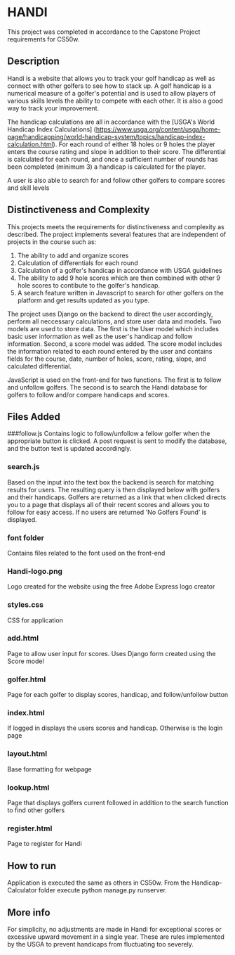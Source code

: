 # HANDI
This project was completed in accordance to the Capstone Project requirements for CS50w. 

## Description
Handi is a website that allows you to track your golf handicap as well as connect with other golfers to see how to stack up. A golf handicap is a numerical measure of a golfer's potential and is used to allow players of various skills levels the ability to compete with each other. It is also a good way to track your improvement.

The handicap calculations are all in accordance with the [USGA's World Handicap Index Calculations] (https://www.usga.org/content/usga/home-page/handicapping/world-handicap-system/topics/handicap-index-calculation.html). For each round of either 18 holes or 9 holes the player enters the course rating and slope in addition to their score. The differential is calculated for each round, and once a sufficient number of rounds has been completed (minimum 3) a handicap is calculated for the player.

A user is also able to search for and follow other golfers to compare scores and skill levels

## Distinctiveness and Complexity
This projects meets the requirements for distinctiveness and complexity as described. The project implements several features that are independent of projects in the course such as:

1. The ability to add and organize scores
2. Calculation of differentials for each round
3. Calculation of a golfer's handicap in accordance with USGA guidelines
4. The ability to add 9 hole scores which are then combined with other 9 hole scores to contibute to the golfer's handicap.
5. A search feature written in Javascript to search for other golfers on the platform and get results updated as you type.

The project uses Django on the backend to direct the user accordingly, perform all neccessary calculations, and store user data and models. Two models are used to store data. The first is the User model which includes basic user information as well as the user's handicap and follow information. Second, a score model was added. The score model includes the information related to each round entered by the user and contains fields for the course, date, number of holes, score, rating, slope, and calculated differential. 

JavaScript is used on the front-end for two functions. The first is to follow and unfollow golfers. The second is to search the Handi database for golfers to follow and/or compare handicaps and scores.

## Files Added
###follow.js
Contains logic to follow/unfollow a fellow golfer when the appropriate button is clicked. A post request is sent to modify the database, and the button text is updated accordingly.

### search.js
Based on the input into the text box the backend is search for matching results for users. The resulting query is then displayed below with golfers and their handicaps. Golfers are returned as a link that when clicked directs you to a page that displays all of their recent scores and allows you to follow for easy access. If no users are returned 'No Golfers Found' is displayed.

### font folder
Contains files related to the font used on the front-end

### Handi-logo.png
Logo created for the website using the free Adobe Express logo creator

### styles.css
CSS for application

### add.html
Page to allow user input for scores. Uses Django form created using the Score model

### golfer.html
Page for each golfer to display scores, handicap, and follow/unfollow button

### index.html
If logged in displays the users scores and handicap. Otherwise is the login page

### layout.html
Base formatting for webpage

### lookup.html
Page that displays golfers current followed in addition to the search function to find other golfers

### register.html
Page to register for Handi

## How to run
Application is executed the same as others in CS50w. From the Handicap-Calculator folder execute python manage.py runserver.

## More info
For simplicity, no adjustments are made in Handi for exceptional scores or excessive upward movement in a single year. These are rules implemented by the USGA to prevent handicaps from fluctuating too severely.